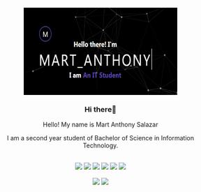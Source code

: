 
<p align="center">
<img src="github header.png" width="70%" height="200px" align="center"/>

 <h3 align="center">Hi there👋</h3> 
 </p>
 <p align="center">Hello! My name is Mart Anthony Salazar </p>
            <p></p>
            <p align="center">I am a second year student of Bachelor of Science in Information Technology.</p>
            <br>
<div align="center">
 <img src="https://img.icons8.com/color/80/000000/vue-js.png"/>
 <img src="https://img.icons8.com/office/80/000000/react.png"/>
 <img src="https://img.icons8.com/nolan/80/react-native.png"/>
 <img src="https://img.icons8.com/color/80/000000/mongodb.png"/>
 <img src="https://img.icons8.com/windows/80/000000/node-js.png"/>
 <img src="https://img.icons8.com/color/80/000000/java-coffee-cup-logo.png"/>
<div>
 
 
<p align="center">
<img align="center" height="170px" src="https://github-readme-stats.vercel.app/api?username=mart-anthony-stark&hide=contribs,prs,stars?count_private=true&show_icons=true&theme=tokyonight" />
<img align="center" src="https://github-readme-stats.vercel.app/api/top-langs/?username=mart-anthony-stark&theme=tokyonight&layout=compact" width="400px" />
</p>
